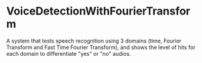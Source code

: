 # VoiceDetectionWithFourierTransform

A system that tests speech recognition using 3 domains (time, Fourier Transform and Fast Time Fourier Transform), and shows the level of hits for each domain to differentiate "yes" or "no" audios.
